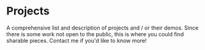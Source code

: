 # Projects
A comprehensive list and description of projects and / or their demos. Since there is some work not open to the public, this is where you could find sharable pieces. Contact me if you'd like to know more!
